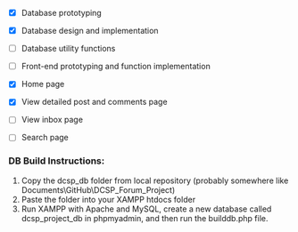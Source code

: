 - [x] Database prototyping
- [x] Database design and implementation 
- [ ] Database utility functions
- [ ] Front-end prototyping and function implementation
- [x] Home page
- [x] View detailed post and comments page
- [ ] View inbox page
- [ ] Search page







### DB Build Instructions:

1. Copy the dcsp_db folder from local repository (probably somewhere like Documents\GitHub\DCSP_Forum_Project)
2. Paste the folder into your XAMPP htdocs folder 
3. Run XAMPP with Apache and MySQL, create a new database called dcsp_project_db in phpmyadmin, and then run the builddb.php file.

